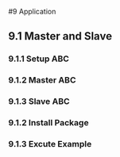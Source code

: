 #9 Application

## 9.1 Master and Slave
### 9.1.1 Setup ABC

### 9.1.2 Master ABC

### 9.1.3 Slave ABC

### 9.1.2 Install Package

### 9.1.3 Excute Example
